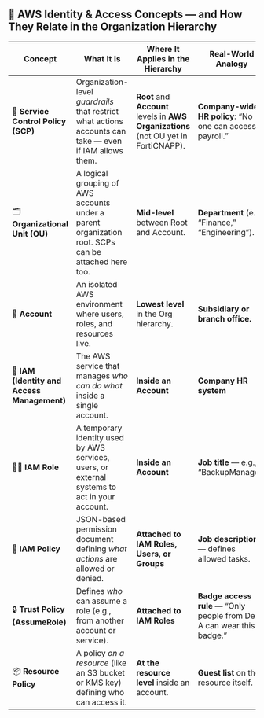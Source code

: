 
## 🧩 AWS Identity & Access Concepts — and How They Relate in the Organization Hierarchy

| **Concept** | **What It Is** | **Where It Applies in the Hierarchy** | **Real-World Analogy** | **Relation to Others** |
|--------------|----------------|---------------------------------------|--------------------------|--------------------------|
| 🏢 **Service Control Policy (SCP)** | Organization-level *guardrails* that restrict what actions accounts can take — even if IAM allows them. | **Root** and **Account** levels in **AWS Organizations** (not OU yet in FortiCNAPP). | **Company-wide HR policy**: “No one can access payroll.” | SCPs are *outer boundaries* — they override IAM permissions. |
| 🗂️ **Organizational Unit (OU)** | A logical grouping of AWS accounts under a parent organization root. SCPs can be attached here too. | **Mid-level** between Root and Account. | **Department** (e.g., “Finance,” “Engineering”). | OUs inherit SCPs from their parent (Root). |
| 🧱 **Account** | An isolated AWS environment where users, roles, and resources live. | **Lowest level** in the Org hierarchy. | **Subsidiary or branch office.** | Each account enforces SCPs + IAM policies together. |
| 👥 **IAM (Identity and Access Management)** | The AWS service that manages *who can do what* inside a single account. | **Inside an Account** | **Company HR system** | IAM enforces identity-level permissions under the SCP limits. |
| 🧑‍💼 **IAM Role** | A temporary identity used by AWS services, users, or external systems to act in your account. | **Inside an Account** | **Job title** — e.g., “BackupManager” | Roles are governed by IAM policies and Trust policies. |
| 📜 **IAM Policy** | JSON-based permission document defining *what actions* are allowed or denied. | **Attached to IAM Roles, Users, or Groups** | **Job description** — defines allowed tasks. | Policies give specific permissions within the account. |
| 🔒 **Trust Policy (AssumeRole)** | Defines *who* can assume a role (e.g., from another account or service). | **Attached to IAM Roles** | **Badge access rule** — “Only people from Dept A can wear this badge.” | Controls **which principals** can use an IAM role. |
| 📦 **Resource Policy** | A policy *on a resource* (like an S3 bucket or KMS key) defining who can access it. | **At the resource level** inside an account. | **Guest list** on the resource itself. | Adds another layer of permissions *directly* on resources. |
